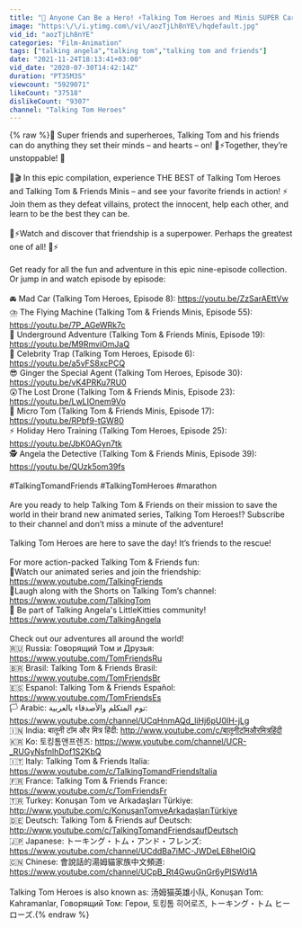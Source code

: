 ```yaml
---
title: "🦸 Anyone Can Be a Hero! ⚡Talking Tom Heroes and Minis SUPER Cartoon Pack"
image: "https:\/\/i.ytimg.com\/vi\/aozTjLh8nYE\/hqdefault.jpg"
vid_id: "aozTjLh8nYE"
categories: "Film-Animation"
tags: ["talking angela","talking tom","talking tom and friends"]
date: "2021-11-24T18:13:41+03:00"
vid_date: "2020-07-30T14:42:14Z"
duration: "PT35M3S"
viewcount: "5929071"
likeCount: "37518"
dislikeCount: "9307"
channel: "Talking Tom Heroes"
---
```

{% raw %}🦸 Super friends and superheroes, Talking Tom and his friends can do anything they set their minds – and hearts – on! 💛⚡Together, they’re unstoppable! 💪<br /><br />🤩🎬 In this epic compilation, experience THE BEST of Talking Tom Heroes and Talking Tom &amp; Friends Minis – and see your favorite friends in action! ⚡ Join them as they defeat villains, protect the innocent, help each other, and learn to be the best they can be. <br /><br />💛⚡Watch and discover that friendship is a superpower. Perhaps the greatest one of all! 💛⚡<br /><br />Get ready for all the fun and adventure in this epic nine-episode collection. Or jump in and watch episode by episode: <br /><br />🚘 Mad Car (Talking Tom Heroes, Episode 8): <a rel="nofollow" target="blank" href="https://youtu.be/ZzSarAEttVw">https://youtu.be/ZzSarAEttVw</a><br />⛈️ The Flying Machine (Talking Tom &amp; Friends Minis, Episode 55): <a rel="nofollow" target="blank" href="https://youtu.be/7P_AGeWRk7c">https://youtu.be/7P_AGeWRk7c</a><br />🏡 Underground Adventure (Talking Tom &amp; Friends Minis, Episode 19): <a rel="nofollow" target="blank" href="https://youtu.be/M9RmviOmJaQ">https://youtu.be/M9RmviOmJaQ</a><br />📸 Celebrity Trap (Talking Tom Heroes, Episode 6): <a rel="nofollow" target="blank" href="https://youtu.be/a5vFS8xcPCQ">https://youtu.be/a5vFS8xcPCQ</a><br />😎 Ginger the Special Agent (Talking Tom Heroes, Episode 30): <a rel="nofollow" target="blank" href="https://youtu.be/vK4PRKu7RU0">https://youtu.be/vK4PRKu7RU0</a>  <br />😲The Lost Drone (Talking Tom &amp; Friends Minis, Episode 23): <a rel="nofollow" target="blank" href="https://youtu.be/LwLIOnem9Vo">https://youtu.be/LwLIOnem9Vo</a><br />🔎 Micro Tom (Talking Tom &amp; Friends Minis, Episode 17): <a rel="nofollow" target="blank" href="https://youtu.be/RPbf9-tGW80">https://youtu.be/RPbf9-tGW80</a><br />⚡ Holiday Hero Training (Talking Tom Heroes, Episode 25): <a rel="nofollow" target="blank" href="https://youtu.be/JbK0AGyn7tk">https://youtu.be/JbK0AGyn7tk</a>  <br />🕵️ Angela the Detective (Talking Tom &amp; Friends Minis, Episode 39): <a rel="nofollow" target="blank" href="https://youtu.be/QUzk5om39fs">https://youtu.be/QUzk5om39fs</a><br /><br />#TalkingTomandFriends #TalkingTomHeroes #marathon<br /><br />Are you ready to help Talking Tom &amp; Friends on their mission to save the world in their brand new animated series, Talking Tom Heroes!? Subscribe to their channel and don’t miss a minute of the adventure! <br /><br />Talking Tom Heroes are here to save the day! It’s friends to the rescue!<br /><br />For more action-packed Talking Tom &amp; Friends fun:<br />🔹Watch our animated series and join the friendship: <a rel="nofollow" target="blank" href="https://www.youtube.com/TalkingFriends">https://www.youtube.com/TalkingFriends</a><br />🔹Laugh along with the Shorts on Talking Tom’s channel: <a rel="nofollow" target="blank" href="https://www.youtube.com/TalkingTom">https://www.youtube.com/TalkingTom</a><br />🔹 Be part of Talking Angela's LittleKitties community! <a rel="nofollow" target="blank" href="https://www.youtube.com/TalkingAngela">https://www.youtube.com/TalkingAngela</a> <br /> <br />Check out our adventures all around the world! <br />🇷🇺 Russia: Говорящий Том и Друзья: <a rel="nofollow" target="blank" href="https://www.youtube.com/TomFriendsRu">https://www.youtube.com/TomFriendsRu</a> <br />🇧🇷 Brasil: Talking Tom &amp; Friends Brasil: <a rel="nofollow" target="blank" href="https://www.youtube.com/TomFriendsBr">https://www.youtube.com/TomFriendsBr</a><br />🇪🇸 Espanol: Talking Tom &amp; Friends Español: <a rel="nofollow" target="blank" href="https://www.youtube.com/TomFriendsEs">https://www.youtube.com/TomFriendsEs</a> <br />🏳️ Arabic: توم المتكلم والأصدقاء بالعربية: <a rel="nofollow" target="blank" href="https://www.youtube.com/channel/UCqHnmAQd_liHj6pU0IH-jLg">https://www.youtube.com/channel/UCqHnmAQd_liHj6pU0IH-jLg</a><br />🇮🇳 India: बातूनी टॉम और मित्र हिंदी: <a rel="nofollow" target="blank" href="http://www.youtube.com/c/बातूनीटॉमऔरमित्रहिंदी">http://www.youtube.com/c/बातूनीटॉमऔरमित्रहिंदी</a><br />🇰🇷 Ko: 토킹톰앤프렌즈: <a rel="nofollow" target="blank" href="https://www.youtube.com/channel/UCR-_RUGyNsfnlhDof1S2KbQ">https://www.youtube.com/channel/UCR-_RUGyNsfnlhDof1S2KbQ</a><br />🇮🇹 Italy: Talking Tom &amp; Friends Italia: <a rel="nofollow" target="blank" href="https://www.youtube.com/c/TalkingTomandFriendsItalia">https://www.youtube.com/c/TalkingTomandFriendsItalia</a><br />🇫🇷 France: Talking Tom &amp; Friends France: <a rel="nofollow" target="blank" href="https://www.youtube.com/c/TomFriendsFr">https://www.youtube.com/c/TomFriendsFr</a><br />🇹🇷 Turkey: Konuşan Tom ve Arkadaşları Türkiye: <a rel="nofollow" target="blank" href="http://www.youtube.com/c/KonuşanTomveArkadaşlarıTürkiye">http://www.youtube.com/c/KonuşanTomveArkadaşlarıTürkiye</a><br />🇩🇪 Deutsch: Talking Tom &amp; Friends auf Deutsch: <a rel="nofollow" target="blank" href="http://www.youtube.com/c/TalkingTomandFriendsaufDeutsch">http://www.youtube.com/c/TalkingTomandFriendsaufDeutsch</a><br />🇯🇵 Japanese: トーキング・トム・アンド・フレンズ: <a rel="nofollow" target="blank" href="https://www.youtube.com/channel/UCddBa7iMC-JWDeLE8helOiQ">https://www.youtube.com/channel/UCddBa7iMC-JWDeLE8helOiQ</a><br />🇨🇳 Chinese: 會說話的湯姆貓家族中文頻道: <a rel="nofollow" target="blank" href="https://www.youtube.com/channel/UCpB_Rt4GwuGnGr6yPISWd1A">https://www.youtube.com/channel/UCpB_Rt4GwuGnGr6yPISWd1A</a><br /><br />Talking Tom Heroes is also known as: 汤姆猫英雄小队, Konuşan Tom: Kahramanlar, Говорящий Том: Герои, 토킹톰 히어로즈, トーキング・トム ヒーローズ.{% endraw %}
